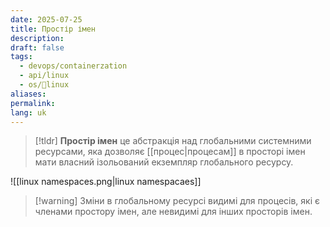 ```yaml
---
date: 2025-07-25
title: Простір імен
description: 
draft: false
tags:
  - devops/containerzation
  - api/linux
  - os/🐧linux
aliases: 
permalink: 
lang: uk
---
```



> [!tldr]
> **Простір імен** це абстракція над глобальними системними ресурсами, яка дозволяє [[процес|процесам]] в просторі імен мати власний ізольований екземпляр глобального ресурсу.

![[linux namespaces.png|linux namespacaes]]

> [!warning] Зміни в глобальному ресурсі видимі для процесів, які є членами простору імен, але невидимі для інших просторів імен.
